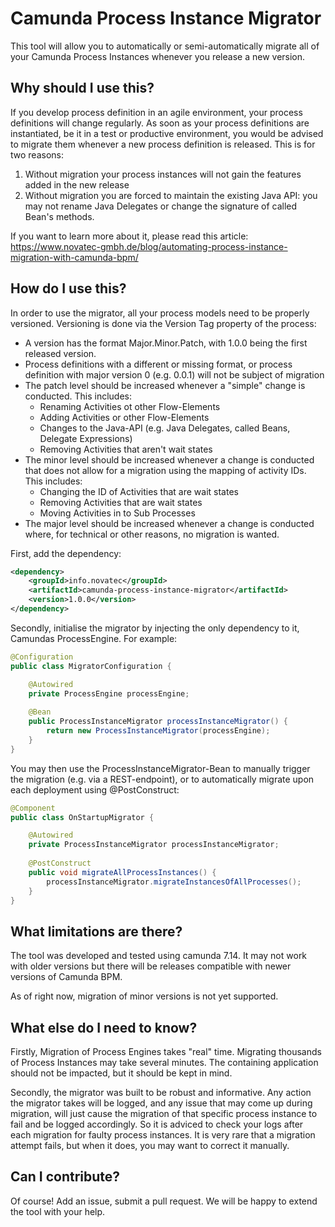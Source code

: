 # Camunda Process Instance Migrator

This tool will allow you to automatically or semi-automatically migrate all of your Camunda Process Instances whenever you release a new version.

## Why should I use this?

If you develop process definition in an agile environment, your process definitions will change regularly. As soon as your process definitions are instantiated, be it in a test or productive environment, you would be advised to migrate them whenever a new process definition is released. 
This is for two reasons:
1. Without migration your process instances will not gain the features added in the new release
2. Without migration you are forced to maintain the existing Java API: you may not rename Java Delegates or change the signature of called Bean's methods. 

If you want to learn more about it, please read this article: https://www.novatec-gmbh.de/blog/automating-process-instance-migration-with-camunda-bpm/

## How do I use this?

In order to use the migrator, all your process models need to be properly versioned. Versioning is done via the Version Tag property of the process:
* A version has the format Major.Minor.Patch, with 1.0.0 being the first released version.
* Process definitions with a different or missing format, or process definition with major version 0 (e.g. 0.0.1) will not be subject of migration
* The patch level should be increased whenever a "simple" change is conducted. This includes:
    * Renaming Activities ot other Flow-Elements
    * Adding Activities or other Flow-Elements
    * Changes to the Java-API (e.g. Java Delegates, called Beans, Delegate Expressions)
    * Removing Activities that aren't wait states
* The minor level should be increased whenever a change is conducted that does not allow for a migration using the mapping of activity IDs. This includes:
    * Changing the ID of Activities that are wait states
    * Removing Activities that are wait states
    * Moving Activities in to Sub Processes
* The major level should be increased whenever a change is conducted where, for technical or other reasons, no migration is wanted.

First, add the dependency:

```xml
<dependency>
    <groupId>info.novatec</groupId>
    <artifactId>camunda-process-instance-migrator</artifactId>
    <version>1.0.0</version>
</dependency>
```
Secondly, initialise the migrator by injecting the only dependency to it, Camundas ProcessEngine. For example:

```java
@Configuration
public class MigratorConfiguration {

    @Autowired
    private ProcessEngine processEngine;
    
    @Bean
    public ProcessInstanceMigrator processInstanceMigrator() {
        return new ProcessInstanceMigrator(processEngine);
    }
}
```
You may then use the ProcessInstanceMigrator-Bean to manually trigger the migration (e.g. via a REST-endpoint), or to automatically migrate upon each deployment using @PostConstruct:

```java
@Component
public class OnStartupMigrator {

    @Autowired
    private ProcessInstanceMigrator processInstanceMigrator;
    
    @PostConstruct
    public void migrateAllProcessInstances() {
        processInstanceMigrator.migrateInstancesOfAllProcesses();
    }
}
```
## What limitations are there?

The tool was developed and tested using camunda 7.14. It may not work with older versions but there will be releases compatible with newer versions of Camunda BPM.

As of right now, migration of minor versions is not yet supported.

## What else do I need to know?

Firstly, Migration of Process Engines takes "real" time. Migrating thousands of Process Instances may take several minutes. The containing application should not be impacted, but it should be kept in mind.

Secondly, the migrator was built to be robust and informative. Any action the migrator takes will be logged, and any issue that may come up during migration, will just cause the migration of that specific process instance to fail and be logged accordingly. So it is adviced to check your logs after each migration for faulty process instances. It is very rare that a migration attempt fails, but when it does, you may want to correct it manually.

## Can I contribute?

Of course! Add an issue, submit a pull request. We will be happy to extend the tool with your help.